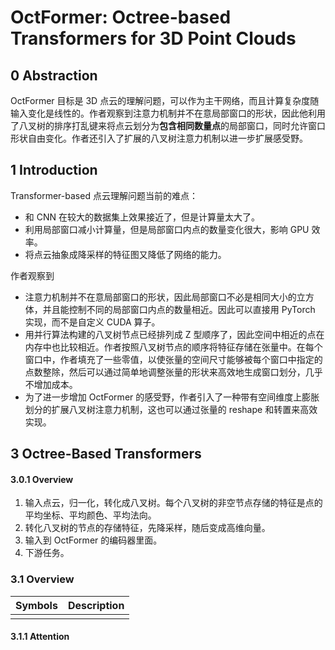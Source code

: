 # OctFormer: Octree-based Transformers for 3D Point Clouds

## 0 Abstraction

OctFormer 目标是 3D 点云的理解问题，可以作为主干网络，而且计算复杂度随输入变化是线性的。作者观察到注意力机制并不在意局部窗口的形状，因此他利用了八叉树的排序打乱键来将点云划分为**包含相同数量点**的局部窗口，同时允许窗口形状自由变化。作者还引入了扩展的八叉树注意力机制以进一步扩展感受野。

## 1 Introduction

Transformer-based 点云理解问题当前的难点：
- 和 CNN 在较大的数据集上效果接近了，但是计算量太大了。
- 利用局部窗口减小计算量，但是局部窗口内点的数量变化很大，影响 GPU 效率。
- 将点云抽象成降采样的特征图又降低了网络的能力。

作者观察到
- 注意力机制并不在意局部窗口的形状，因此局部窗口不必是相同大小的立方体，并且能控制不同的局部窗口内点的数量相近。因此可以直接用 PyTorch 实现，而不是自定义 CUDA 算子。
- 用并行算法构建的八叉树节点已经排列成 Z 型顺序了，因此空间中相近的点在内存中也比较相近。作者按照八叉树节点的顺序将特征存储在张量中。在每个窗口中，作者填充了一些零值，以使张量的空间尺寸能够被每个窗口中指定的点数整除，然后可以通过简单地调整张量的形状来高效地生成窗口划分，几乎不增加成本。
- 为了进一步增加 OctFormer 的感受野，作者引入了一种带有空间维度上膨胀划分的扩展八叉树注意力机制，这也可以通过张量的 reshape 和转置来高效实现。

## 3 Octree-Based Transformers

#### 3.0.1 Overview

1. 输入点云，归一化，转化成八叉树。每个八叉树的非空节点存储的特征是点的平均坐标、平均颜色、平均法向。
2. 转化八叉树的节点的存储特征，先降采样，随后变成高维向量。
3. 输入到 OctFormer 的编码器里面。
4. 下游任务。

### 3.1 Overview

|Symbols|Description|
|:-----:|:---------:|
| | |

#### 3.1.1 Attention







